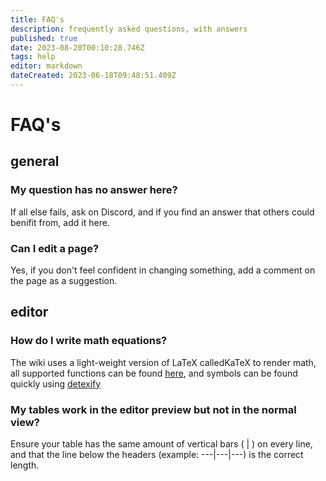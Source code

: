 ```yaml
---
title: FAQ's
description: frequently asked questions, with answers
published: true
date: 2023-08-20T00:10:28.746Z
tags: help
editor: markdown
dateCreated: 2023-06-18T09:48:51.409Z
---
```


# FAQ's

## general

### My question has no answer here?

If all else fails, ask on Discord, and if you find an answer that others could benifit from, add it here.

### Can I edit a page?

Yes, if you don't feel confident in changing something, add a comment on the page as a suggestion.

## editor

### How do I write math equations?

The wiki uses a light-weight version of LaTeX calledKaTeX to render math, all supported functions can be found [here](https://katex.org/docs/supported.html), and symbols can be found quickly using [detexify](http://detexify.kirelabs.org/classify.html)

### My tables work in the editor preview but not in the normal view? 

Ensure your table has the same amount of vertical bars ( | ) on every line, and that the line below the headers (example: ---|---|---) is the correct length.